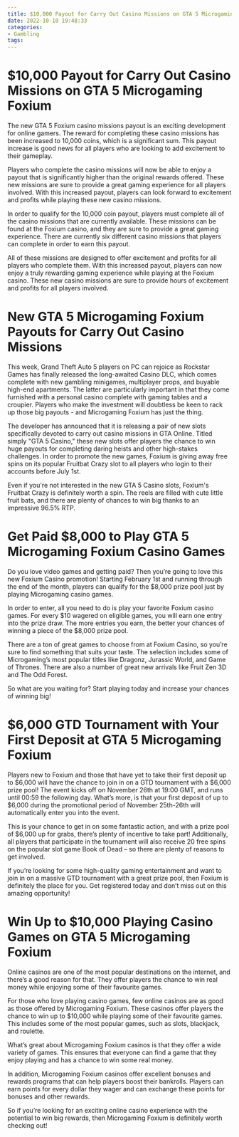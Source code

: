 ```yaml
---
title: $10,000 Payout for Carry Out Casino Missions on GTA 5 Microgaming Foxium
date: 2022-10-10 19:48:33
categories:
- Gambling
tags:
---
```



#  $10,000 Payout for Carry Out Casino Missions on GTA 5 Microgaming Foxium

The new GTA 5 Foxium casino missions payout is an exciting development for online gamers. The reward for completing these casino missions has been increased to 10,000 coins, which is a significant sum. This payout increase is good news for all players who are looking to add excitement to their gameplay.

Players who complete the casino missions will now be able to enjoy a payout that is significantly higher than the original rewards offered. These new missions are sure to provide a great gaming experience for all players involved. With this increased payout, players can look forward to excitement and profits while playing these new casino missions.

In order to qualify for the 10,000 coin payout, players must complete all of the casino missions that are currently available. These missions can be found at the Foxium casino, and they are sure to provide a great gaming experience. There are currently six different casino missions that players can complete in order to earn this payout.

All of these missions are designed to offer excitement and profits for all players who complete them. With this increased payout, players can now enjoy a truly rewarding gaming experience while playing at the Foxium casino. These new casino missions are sure to provide hours of excitement and profits for all players involved.

#  New GTA 5 Microgaming Foxium Payouts for Carry Out Casino Missions

This week, Grand Theft Auto 5 players on PC can rejoice as Rockstar Games has finally released the long-awaited Casino DLC, which comes complete with new gambling minigames, multiplayer props, and buyable high-end apartments. The latter are particularly important in that they come furnished with a personal casino complete with gaming tables and a croupier. Players who make the investment will doubtless be keen to rack up those big payouts - and Microgaming Foxium has just the thing.

The developer has announced that it is releasing a pair of new slots specifically devoted to carry out casino missions in GTA Online. Titled simply "GTA 5 Casino," these new slots offer players the chance to win huge payouts for completing daring heists and other high-stakes challenges. In order to promote the new games, Foxium is giving away free spins on its popular Fruitbat Crazy slot to all players who login to their accounts before July 1st.

Even if you're not interested in the new GTA 5 Casino slots, Foxium's Fruitbat Crazy is definitely worth a spin. The reels are filled with cute little fruit bats, and there are plenty of chances to win big thanks to an impressive 96.5% RTP.

#  Get Paid $8,000 to Play GTA 5 Microgaming Foxium Casino Games

Do you love video games and getting paid? Then you’re going to love this new Foxium Casino promotion! Starting February 1st and running through the end of the month, players can qualify for the $8,000 prize pool just by playing Microgaming casino games.

In order to enter, all you need to do is play your favorite Foxium casino games. For every $10 wagered on eligible games, you will earn one entry into the prize draw. The more entries you earn, the better your chances of winning a piece of the $8,000 prize pool.

There are a ton of great games to choose from at Foxium Casino, so you’re sure to find something that suits your taste. The selection includes some of Microgaming’s most popular titles like Dragonz, Jurassic World, and Game of Thrones. There are also a number of great new arrivals like Fruit Zen 3D and The Odd Forest.

So what are you waiting for? Start playing today and increase your chances of winning big!

#  $6,000 GTD Tournament with Your First Deposit at GTA 5 Microgaming Foxium

Players new to Foxium and those that have yet to take their first deposit up to $6,000 will have the chance to join in on a GTD tournament with a $6,000 prize pool! The event kicks off on November 26th at 19:00 GMT, and runs until 00:59 the following day. What’s more, is that your first deposit of up to $6,000 during the promotional period of November 25th-26th will automatically enter you into the event.

This is your chance to get in on some fantastic action, and with a prize pool of $6,000 up for grabs, there’s plenty of incentive to take part! Additionally, all players that participate in the tournament will also receive 20 free spins on the popular slot game Book of Dead – so there are plenty of reasons to get involved.

If you’re looking for some high-quality gaming entertainment and want to join in on a massive GTD tournament with a great prize pool, then Foxium is definitely the place for you. Get registered today and don’t miss out on this amazing opportunity!

#  Win Up to $10,000 Playing Casino Games on GTA 5 Microgaming Foxium

Online casinos are one of the most popular destinations on the internet, and there’s a good reason for that. They offer players the chance to win real money while enjoying some of their favourite games.

For those who love playing casino games, few online casinos are as good as those offered by Microgaming Foxium. These casinos offer players the chance to win up to $10,000 while playing some of their favourite games. This includes some of the most popular games, such as slots, blackjack, and roulette.

What’s great about Microgaming Foxium casinos is that they offer a wide variety of games. This ensures that everyone can find a game that they enjoy playing and has a chance to win some real money.

In addition, Microgaming Foxium casinos offer excellent bonuses and rewards programs that can help players boost their bankrolls. Players can earn points for every dollar they wager and can exchange these points for bonuses and other rewards.

So if you’re looking for an exciting online casino experience with the potential to win big rewards, then Microgaming Foxium is definitely worth checking out!